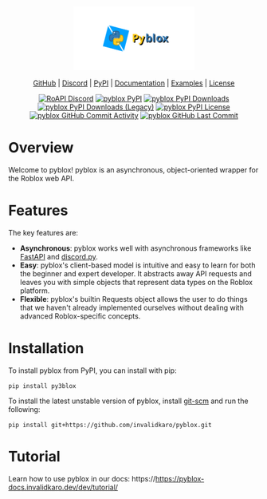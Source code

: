 <p align="center" width="100%">
    <img src="https://raw.githubusercontent.com/invalidkaro/pyblox/main/docs/assets/textlogo.svg" alt="pyblox" height="128em" />
    <br />
</p>
<p align="center">
    <a href="https://github.com/invalidkaro/pyblox">GitHub</a> |
    <a href="https://discord.gg/">Discord</a> |
    <a href="https://pypi.org/project/py3blox/">PyPI</a> |
    <a href="https://pyblox-docs.invalidkaro.dev">Documentation</a> |
    <a href="https://github.com/invalidkaro/pyblox/tree/main/examples">Examples</a> |
    <a href="https://github.com/invalidkaro/pyblox/blob/main/LICENSE">License</a>
</p>
<p align="center">
    <a href="https://discord.gg/UKPaPu4teg"><img src="https://img.shields.io/discord/761603917490159676?style=flat-square&logo=discord" alt="RoAPI Discord"/></a>
    <a href="https://pypi.org/project/invalidkaro/"><img src="https://img.shields.io/pypi/v/roblox?style=flat-square" alt="pyblox PyPI"/></a>
    <a href="https://pypi.org/project/roblox/"><img src="https://img.shields.io/pypi/dm/roblox?style=flat-square" alt="pyblox PyPI Downloads"/></a>
    <a href="https://pypi.org/project/roblox/"><img src="https://img.shields.io/pypi/dm/invalidkaro?style=flat-square" alt="pyblox PyPI Downloads (Legacy)"/></a>
    <a href="https://pypi.org/project/invalidkaro/"><img src="https://img.shields.io/pypi/l/roblox?style=flat-square" alt="pyblox PyPI License"/></a>
    <a href="https://github.com/invalidkaro/pyblox"><img src="https://img.shields.io/github/commit-activity/w/rbx-libdev/pyblox?style=flat-square" alt="pyblox GitHub Commit Activity"/></a>
    <a href="https://github.com/invalidkaro/pyblox"><img src="https://img.shields.io/github/last-commit/rbx-libdev/pyblox?style=flat-square" alt="pyblox GitHub Last Commit"/></a>
</p>

# Overview
Welcome to pyblox! pyblox is an asynchronous, object-oriented wrapper for the Roblox web API.

# Features
The key features are:  

- **Asynchronous**: pyblox works well with asynchronous frameworks like [FastAPI](https://fastapi.tiangolo.com/) and 
[discord.py](https://github.com/Rapptz/discord.py).  
- **Easy**: pyblox's client-based model is intuitive and easy to learn for both the beginner and expert developer. It
  abstracts away API requests and leaves you with simple objects that represent data types on the Roblox platform.
- **Flexible**: pyblox's builtin Requests object allows the user to do things that we haven't already implemented
ourselves without dealing with advanced Roblox-specific concepts.

# Installation
To install pyblox from PyPI, you can install with pip:
```
pip install py3blox
```

To install the latest unstable version of pyblox, install [git-scm](https://git-scm.com/downloads) and run the following:
```
pip install git+https://github.com/invalidkaro/pyblox.git
```

# Tutorial
Learn how to use pyblox in our docs:
https://https://pyblox-docs.invalidkaro.dev/dev/tutorial/
